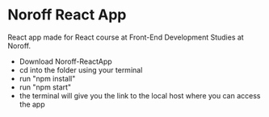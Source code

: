 # Noroff React App

React app made for React course at Front-End Development Studies at Noroff.

- Download Noroff-ReactApp
- cd into the folder using your terminal
- run "npm install"
- run "npm start"
- the terminal will give you the link to the local host where you can access the app
